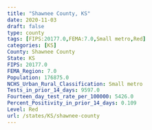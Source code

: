```yaml
---
title: "Shawnee County, KS"
date: 2020-11-03
draft: false
type: county
tags: [FIPS:20177.0,FEMA:7.0,Small metro,Red]
categories: [KS]
County: Shawnee County
State: KS
FIPS: 20177.0
FEMA_Region: 7.0
Population: 176875.0
NCHS_Urban_Rural_Classification: Small metro
Tests_in_prior_14_days: 9597.0
Fourteen_day_test_rate_per_100000: 5426.0
Percent_Positivity_in_prior_14_days: 0.109
Level: Red
url: /states/KS/shawnee-county
---
```



